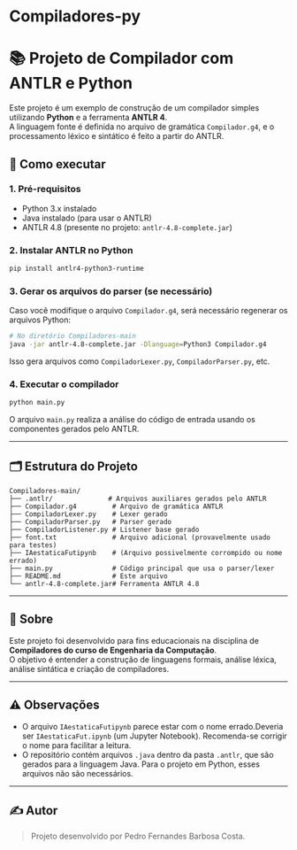 # Compiladores-py

# 📚 Projeto de Compilador com ANTLR e Python

Este projeto é um exemplo de construção de um compilador simples utilizando **Python** e a ferramenta **ANTLR 4**.  
A linguagem fonte é definida no arquivo de gramática `Compilador.g4`, e o processamento léxico e sintático é feito a partir do ANTLR.

## 🚀 Como executar

### 1. Pré-requisitos

- Python 3.x instalado
- Java instalado (para usar o ANTLR)
- ANTLR 4.8 (presente no projeto: `antlr-4.8-complete.jar`)

### 2. Instalar ANTLR no Python

```bash
pip install antlr4-python3-runtime
```

### 3. Gerar os arquivos do parser (se necessário)

Caso você modifique o arquivo `Compilador.g4`, será necessário regenerar os arquivos Python:

```bash
# No diretório Compiladores-main
java -jar antlr-4.8-complete.jar -Dlanguage=Python3 Compilador.g4
```

Isso gera arquivos como `CompiladorLexer.py`, `CompiladorParser.py`, etc.

### 4. Executar o compilador

```bash
python main.py
```

O arquivo `main.py` realiza a análise do código de entrada usando os componentes gerados pelo ANTLR.

---

## 🗂️ Estrutura do Projeto

```plaintext
Compiladores-main/
├── .antlr/              # Arquivos auxiliares gerados pelo ANTLR
├── Compilador.g4         # Arquivo de gramática ANTLR
├── CompiladorLexer.py    # Lexer gerado
├── CompiladorParser.py   # Parser gerado
├── CompiladorListener.py # Listener base gerado
├── font.txt              # Arquivo adicional (provavelmente usado para testes)
├── IAestaticaFutipynb    # (Arquivo possivelmente corrompido ou nome errado)
├── main.py               # Código principal que usa o parser/lexer
├── README.md             # Este arquivo
└── antlr-4.8-complete.jar# Ferramenta ANTLR 4.8
```

---

## 🧠 Sobre

Este projeto foi desenvolvido para fins educacionais na disciplina de **Compiladores do curso de Engenharia da Computação**.  
O objetivo é entender a construção de linguagens formais, análise léxica, análise sintática e criação de compiladores.

---

## ⚠️ Observações

- O arquivo `IAestaticaFutipynb` parece estar com o nome errado.Deveria ser `IAestaticaFut.ipynb` (um Jupyter Notebook). Recomenda-se corrigir o nome para facilitar a leitura.
- O repositório contém arquivos `.java` dentro da pasta `.antlr`, que são gerados para a linguagem Java. Para o projeto em Python, esses arquivos não são necessários.

---

## ✍️ Autor

> Projeto desenvolvido por Pedro Fernandes Barbosa Costa.  

